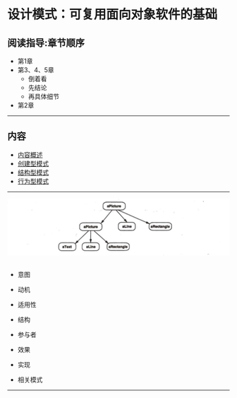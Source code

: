 #   设计模式：可复用面向对象软件的基础

##  阅读指导:章节顺序
-   第1章
-   第3、4、5章
    -   倒着看
    -   先结论
    -   再具体细节
-   第2章

----

##  内容
-   [内容概述](101.md)
-   [创建型模式](201.md)
-   [结构型模式](202.md)
-   [行为型模式](203.md)

----

![20180722010](images/20180722010.png)

##  

-   意图


-   动机



-   适用性


-   结构


-   参与者


-   效果


-   实现


-   相关模式

----